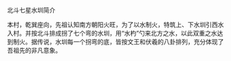 北斗七星水圳简介

本村，乾巽座向，先祖认知南方朝阳火旺，为了以水制火，特筑上、下水圳引西水入村。并按北斗排成拐了七个弯的水圳，用“水杓”勺来北方之水，以此双重之水达到制火。据传说，水圳每一个拐弯的底，皆按文王和伏羲的八卦排列，充分体现了吾祖先的非凡意象。
